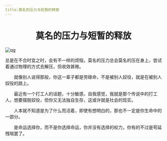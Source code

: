 ```yaml
---
title:莫名的压力与短暂的释放
---
```


# <center>莫名的压力与短暂的释放</center>

<img :src="$withBase('/qg.jpg')" alt="qg">
<br>

总是在不合时宜之时，会有不一样的烦恼，莫名的压力总会莫名的压在身上，尝试着通过物理的方式去解压，但收效甚微。

    就像别人说得那般，你这一辈子都是劳碌命，不是被别人奴役，就是在被别人奴役的路上。

    最近有一个打工人的话题，十分敏感，自我感觉，我就是那个传说中的打工人，想要摆脱奴役，但你又无法独自生存，这或许就是社会的现实。

    人本就不知道是为了什么而活着，即使有想明白的，那也不一定是你生命中的一部分。

    是命运选择你，而不是你选择命运，你并没有选择的权力，你有的不过是苟延残喘罢了。